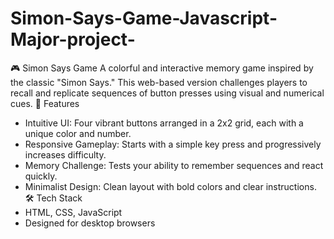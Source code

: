 # Simon-Says-Game-Javascript-Major-project-
🎮 Simon Says Game A colorful and interactive memory game inspired by the classic "Simon Says." This web-based version challenges players to recall and replicate sequences of button presses using visual and numerical cues.
🧠 Features
- Intuitive UI: Four vibrant buttons arranged in a 2x2 grid, each with a unique color and number.
- Responsive Gameplay: Starts with a simple key press and progressively increases difficulty.
- Memory Challenge: Tests your ability to remember sequences and react quickly.
- Minimalist Design: Clean layout with bold colors and clear instructions.
🛠️ Tech Stack
- HTML, CSS, JavaScript
- Designed for desktop browsers
